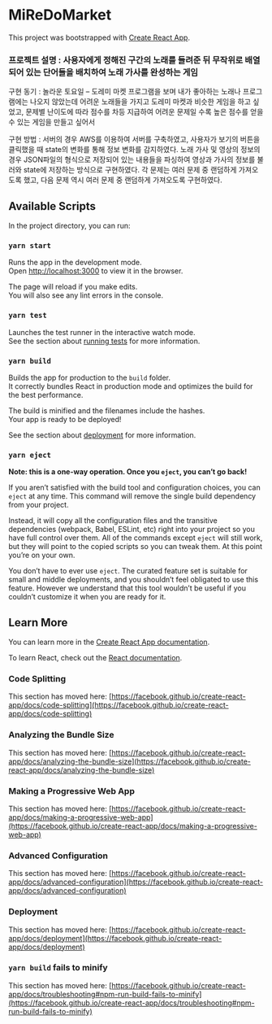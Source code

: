 # MiReDoMarket

This project was bootstrapped with [Create React App](https://github.com/facebook/create-react-app).

### 프로젝트 설명 : 사용자에게 정해진 구간의 노래를 들려준 뒤 무작위로 배열되어 있는 단어들을 배치하여 노래 가사를 완성하는 게임
 구현 동기 : 놀라운 토요일 – 도레미 마켓 프로그램을 보며 내가 좋아하는 노래나 프로그램에는 나오지 않았는데 어려운 노래들을 가지고 도레미 마켓과 비슷한 게임을 하고 싶었고, 문제별 난이도에 따라 점수를 차등 지급하여 어려운 문제일 수록 높은 점수를 얻을 수 있는 게임을 만들고 싶어서
 
 
 구현 방법 : 서버의 경우 AWS를 이용하여 서버를 구축하였고, 사용자가 보기의 버튼을 클릭했을 때 state의 변화를 통해 정보 변화를 감지하였다. 노래 가사 및 영상의 정보의 경우 JSON파일의 형식으로 저장되어 있는 내용들을 파싱하여 영상과 가사의 정보를 불러와 state에 저장하는 방식으로 구현하였다. 각 문제는 여러 문제 중 랜덤하게 가져오도록 했고, 다음 문제 역시 여러 문제 중 랜덤하게 가져오도록 구현하였다.

## Available Scripts

In the project directory, you can run:

### `yarn start`

Runs the app in the development mode.\
Open [http://localhost:3000](http://localhost:3000) to view it in the browser.

The page will reload if you make edits.\
You will also see any lint errors in the console.

### `yarn test`

Launches the test runner in the interactive watch mode.\
See the section about [running tests](https://facebook.github.io/create-react-app/docs/running-tests) for more information.

### `yarn build`

Builds the app for production to the `build` folder.\
It correctly bundles React in production mode and optimizes the build for the best performance.

The build is minified and the filenames include the hashes.\
Your app is ready to be deployed!

See the section about [deployment](https://facebook.github.io/create-react-app/docs/deployment) for more information.

### `yarn eject`

**Note: this is a one-way operation. Once you `eject`, you can’t go back!**

If you aren’t satisfied with the build tool and configuration choices, you can `eject` at any time. This command will remove the single build dependency from your project.

Instead, it will copy all the configuration files and the transitive dependencies (webpack, Babel, ESLint, etc) right into your project so you have full control over them. All of the commands except `eject` will still work, but they will point to the copied scripts so you can tweak them. At this point you’re on your own.

You don’t have to ever use `eject`. The curated feature set is suitable for small and middle deployments, and you shouldn’t feel obligated to use this feature. However we understand that this tool wouldn’t be useful if you couldn’t customize it when you are ready for it.

## Learn More

You can learn more in the [Create React App documentation](https://facebook.github.io/create-react-app/docs/getting-started).

To learn React, check out the [React documentation](https://reactjs.org/).

### Code Splitting

This section has moved here: [https://facebook.github.io/create-react-app/docs/code-splitting](https://facebook.github.io/create-react-app/docs/code-splitting)

### Analyzing the Bundle Size

This section has moved here: [https://facebook.github.io/create-react-app/docs/analyzing-the-bundle-size](https://facebook.github.io/create-react-app/docs/analyzing-the-bundle-size)

### Making a Progressive Web App

This section has moved here: [https://facebook.github.io/create-react-app/docs/making-a-progressive-web-app](https://facebook.github.io/create-react-app/docs/making-a-progressive-web-app)

### Advanced Configuration

This section has moved here: [https://facebook.github.io/create-react-app/docs/advanced-configuration](https://facebook.github.io/create-react-app/docs/advanced-configuration)

### Deployment

This section has moved here: [https://facebook.github.io/create-react-app/docs/deployment](https://facebook.github.io/create-react-app/docs/deployment)

### `yarn build` fails to minify

This section has moved here: [https://facebook.github.io/create-react-app/docs/troubleshooting#npm-run-build-fails-to-minify](https://facebook.github.io/create-react-app/docs/troubleshooting#npm-run-build-fails-to-minify)
